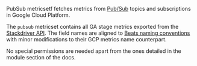 PubSub metricsetf fetches metrics from [Pub/Sub](https://cloud.google.com/pubsub/) topics and subscriptions in Google Cloud Platform.

The `pubsub` metricset contains all GA stage metrics exported from the [Stackdriver API](https://cloud.google.com/monitoring/api/metrics_gcp#gcp-pubsub). The field names are aligned to [Beats naming conventions](/extend/event-conventions.md) with minor modifications to their GCP metrics name counterpart.

No special permissions are needed apart from the ones detailed in the module section of the docs.
